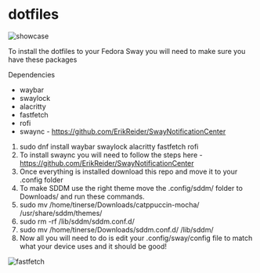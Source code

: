 # dotfiles
![showcase](https://github.com/user-attachments/assets/61fad16b-3e67-4e3d-8fcf-13d3a163f20f)


To install the dotfiles to your Fedora Sway you will need to make sure you have these packages

Dependencies
  * waybar
  * swaylock
  * alacritty
  * fastfetch
  * rofi
  * swaync - https://github.com/ErikReider/SwayNotificationCenter

1. sudo dnf install waybar swaylock alacritty fastfetch rofi
2. To install swaync you will need to follow the steps here - https://github.com/ErikReider/SwayNotificationCenter
3. Once everything is installed download this repo and move it to your .config folder
4. To make SDDM use the right theme move the .config/sddm/ folder to Downloads/ and run these commands.
5. sudo mv /home/tinerse/Downloads/catppuccin-mocha/ /usr/share/sddm/themes/
6. sudo rm -rf /lib/sddm/sddm.conf.d/
7. sudo mv /home/tinerse/Downloads/sddm.conf.d/ /lib/sddm/
8. Now all you will need to do is edit your .config/sway/config file to match what your device uses and it should be good!


![fastfetch](https://github.com/user-attachments/assets/08ffe86e-275e-4f34-8045-efee12c4d9aa)
